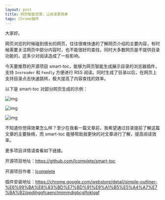 ```yaml
---
layout: post
title: 网页智能目录，让阅读更简单
tags: Chrome插件
---
```


大家好。

网页浏览的时候碰到很长的网页，往往很难快速的了解网页介绍的主要内容，有时候需要关注网页中部分内容时，也不能很好的查找，同时大多数网页是不提供目录功能的，这多少对阅读造成了一些影响。

今天要推荐的开源项目 smart-toc，能够为网页智能生成展示目录的浏览器插件，支持 `Inoreader` 和 `Feedly` 方便进行 RSS 阅读。同时生成了目录以后，在网页上支持目录点击快速跳转，极大提高了内容查找的效率。

以下是 smart-toc 对部分网页生成的示例：

![img](https://7465-test-3c9b5e-1-1301419220.tcb.qcloud.la/images/compress_toc.01.png)

![img](https://7465-test-3c9b5e-1-1301419220.tcb.qcloud.la/mac/compress_toc.02.png)

![img](https://7465-test-3c9b5e-1-1301419220.tcb.qcloud.la/mac/compress_toc.03.png)

不知道你觉得效果怎么样？至少在我看一篇文章前，我希望通过目录提前了解这篇文章的主要脉络，而 smart-toc 能够帮助我更快的对文章进行了解，提高阅读效率。

更多项目详情请查看如下链接。

开源项目地址：https://github.com/lcomplete/smart-toc

开源项目作者：[lcomplete](https://github.com/lcomplete)

插件安装地址：https://chrome.google.com/webstore/detail/simple-outliner-%E6%99%BA%E8%83%BD%E7%BD%91%E9%A1%B5%E5%A4%A7%E7%BA%B2/ppdjhggfcaenclmimmdigbcglfoklgaf